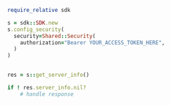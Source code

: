 <!-- Start SDK Example Usage -->
```ruby
require_relative sdk

s = sdk::SDK.new
s.config_security(
  security=Shared::Security(
    authorization="Bearer YOUR_ACCESS_TOKEN_HERE",
  )
)

    
res = s::get_server_info()

if ! res.server_info.nil?
    # handle response

```

<!-- End SDK Example Usage -->